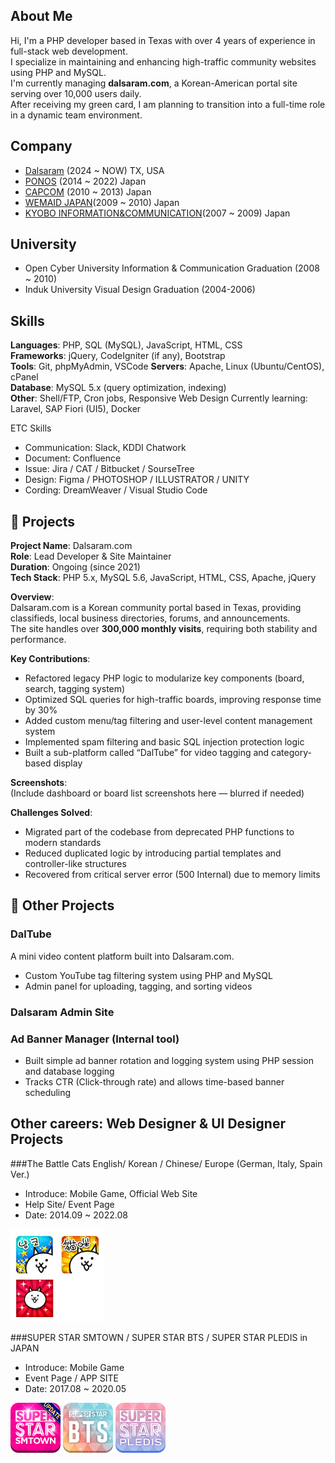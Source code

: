 ## About Me
Hi, I'm a PHP developer based in Texas with over 4 years of experience in full-stack web development.  
I specialize in maintaining and enhancing high-traffic community websites using PHP and MySQL.  
I'm currently managing **dalsaram.com**, a Korean-American portal site serving over 10,000 users daily.  
After receiving my green card, I am planning to transition into a full-time role in a dynamic team environment.

## Company
- [Dalsaram](https://dalsaram.com/) (2024 ~ NOW) TX, USA
- [PONOS](https://www.ponos.jp/) (2014 ~ 2022) Japan
- [CAPCOM](https://www.capcom.co.jp/) (2010 ~ 2013) Japan
- [WEMAID JAPAN](http://www.wemadeonline.co.jp/)(2009 ~ 2010) Japan
- [KYOBO INFORMATION&COMMUNICATION](https://www.kico.co.jp/)(2007 ~ 2009)  Japan

## University
- Open Cyber University Information & Communication Graduation (2008 ~ 2010)
- Induk University Visual Design Graduation (2004-2006)

## Skills
**Languages**: PHP, SQL (MySQL), JavaScript, HTML, CSS  
**Frameworks**: jQuery, CodeIgniter (if any), Bootstrap  
**Tools**: Git, phpMyAdmin, VSCode 
**Servers**: Apache, Linux (Ubuntu/CentOS), cPanel  
**Database**: MySQL 5.x (query optimization, indexing)  
**Other**: Shell/FTP, Cron jobs, Responsive Web Design
Currently learning: Laravel, SAP Fiori (UI5), Docker

ETC Skills
- Communication: Slack, KDDI Chatwork
- Document: Confluence
- Issue: Jira / CAT / Bitbucket / SourseTree
- Design: Figma / PHOTOSHOP / ILLUSTRATOR / UNITY
- Cording: DreamWeaver / Visual Studio Code

## 📂 Projects
**Project Name**: Dalsaram.com  
**Role**: Lead Developer & Site Maintainer  
**Duration**: Ongoing (since 2021)  
**Tech Stack**: PHP 5.x, MySQL 5.6, JavaScript, HTML, CSS, Apache, jQuery  

**Overview**:  
Dalsaram.com is a Korean community portal based in Texas, providing classifieds, local business directories, forums, and announcements.  
The site handles over **300,000 monthly visits**, requiring both stability and performance.

**Key Contributions**:
- Refactored legacy PHP logic to modularize key components (board, search, tagging system)
- Optimized SQL queries for high-traffic boards, improving response time by 30%
- Added custom menu/tag filtering and user-level content management system
- Implemented spam filtering and basic SQL injection protection logic
- Built a sub-platform called “DalTube” for video tagging and category-based display

**Screenshots**:  
(Include dashboard or board list screenshots here — blurred if needed)

**Challenges Solved**:
- Migrated part of the codebase from deprecated PHP functions to modern standards
- Reduced duplicated logic by introducing partial templates and controller-like structures
- Recovered from critical server error (500 Internal) due to memory limits

## 📂 Other Projects
### DalTube
A mini video content platform built into Dalsaram.com.
- Custom YouTube tag filtering system using PHP and MySQL
- Admin panel for uploading, tagging, and sorting videos

### Dalsaram Admin Site

### Ad Banner Manager (Internal tool)
- Built simple ad banner rotation and logging system using PHP session and database logging
- Tracks CTR (Click-through rate) and allows time-based banner scheduling



## Other careers: Web Designer & UI Designer Projects

###The Battle Cats English/ Korean / Chinese/ Europe (German, Italy, Spain Ver.)
- Introduce: Mobile Game, Official Web Site
- Help Site/ Event Page
- Date: 2014.09 ~ 2022.08

<img src='./battlecat_icons.jpg' width="150" />

###SUPER STAR SMTOWN / SUPER STAR BTS / SUPER STAR PLEDIS in JAPAN
- Introduce: Mobile Game
- Event Page / APP SITE
- Date: 2017.08 ~ 2020.05

<img src='./ssm_icon.png' width="80" />
<img src='./ssb_icon.png' width="80" />
<img src='./ssp_icon.png' width="80" />
